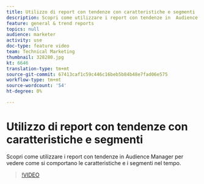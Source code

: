 ```yaml
---
title: Utilizzo di report con tendenze con caratteristiche e segmenti
description: Scopri come utilizzare i report con tendenze in  Audience Manager per vedere come si comportano le caratteristiche e i segmenti nel tempo.
feature: general & trend reports
topics: null
audience: marketer
activity: use
doc-type: feature video
team: Technical Marketing
thumbnail: 328280.jpg
kt: 6646
translation-type: tm+mt
source-git-commit: 67413caf1c59c446c16beb5b84b48e7fad06e575
workflow-type: tm+mt
source-wordcount: '54'
ht-degree: 0%

---
```



# Utilizzo di report con tendenze con caratteristiche e segmenti

Scopri come utilizzare i report con tendenze in  Audience Manager per vedere come si comportano le caratteristiche e i segmenti nel tempo.

>[!VIDEO](https://video.tv.adobe.com/v/328280/?quality=12&learn=on)
